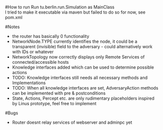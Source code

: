 #How to run
Run tu.berlin.run.Simulation as MainClass  
I tried to make it executable via maven but failed to do so for now, see pom.xml

#Notes
* the router has basically 0 functionality
* NetworkNode.TYPE currently identifies the node, it could be a transparent (invisible) field to the adversary - could alternatively work with IDs or whatever
* NetworkTopology now correctly displays only Remote Services of connected/accessible hosts
* Knowledge interfaces added which can be used to determine possible actions
* TODO: Knowledge interfaces still needs all necessary methods and Implementations
* TODO: When all knowledge interfaces are set, AdversaryAction methods can be implemented with pre & postconditions
* State, Actions, Percept etc. are only rudimentary placeholders inspired by Linus prototype, feel free to implement


#Bugs
* Router doesnt relay services of webserver and adminpc yet